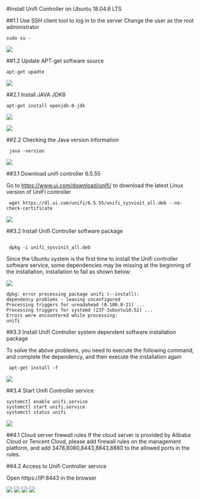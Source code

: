 #Install Unifi Controller on Ubuntu 18.04.6 LTS

##1.1 Use SSH client tool to log in to the server 
Change the user as the root administrator

```shell
sudo su -
```

![](../../image/ubuntu-18-04-ssl-tool.png)

##1.2 Update APT-get software source

```shell
apt-get upadte
```
![](../../image/ubuntu-apt-get-update.png)

##2.1 Install JAVA JDK8

```shell
apt-get install openjdk-8-jdk
```

![](../../image/ubuntu-apt-get-install-java-jdk.png)

![](../../image/ubuntu-apt-get-install-java-jdk-2.png)


##2.2 Checking the Java version information
```shell 
 java -version

```
![](../../image/ubuntu-java-version.png)



##3.1 Download unifi controller 6.5.55

Go to https://www.ui.com/download/unifi/ to download the latest Linux version of UniFi controller
 
```shell 
 wget https://dl.ui.com/unifi/6.5.55/unifi_sysvinit_all.deb --no-check-certificate

```


![](../../image/ubuntu-install-unifi-controller.png)

##3.2 Install Unifi Controller software package
```shell

 dpkg -i unifi_sysvinit_all.deb

```
 Since the Ubuntu system is the first time to install the Unifi controller software service, some dependencies may be missing at the beginning of the installation,  installation to fail as shown below:
 
 
![](../../image/ubuntu-dpkg-install-unifi-controller.png)
```shell
dpkg: error processing package unifi (--install):
dependency problems - leaving unconfigured
Processing triggers for ureadahead (0.100.0-21) ...
Processing triggers for systemd (237-3ubuntu10.52) ...
Errors were encountered while processing:
unifi
```
##3.3 Install Unifi Controller system dependent software installation package
 
To solve the above problems, you need to execute the following command, and complete the dependency, and then execute the installation again

```shell
 apt-get install -f

```
![](../../image/ubuntu-dpkg-install-unifi-controller-depends-software.png)



##3.4 Start Unifi Controller service
 ```shell 
systemctl enable unifi.service 
systemctl start unifi.service 
systemctl status unifi 
```


![](../../image/ubuntu-start-unifi-controller-software.png)

  

##4.1 Cloud server firewall rules
If the cloud server is provided by Alibaba Cloud or Tencent Cloud, please add firewall rules on the management platform, and add 3478,8080,8443,8843,8880 to the allowed ports in the rules.

##4.2 Access to Unifi Controller service

Open https://IP:8443 in the browser
 

![](../../image/access-unifi-controller-on-centos-1.png)
![](../../image/access-unifi-controller-on-centos-2.png)
![](../../image/access-unifi-controller-on-centos-3.png)
![](../../image/access-unifi-controller-on-centos-4.png)
